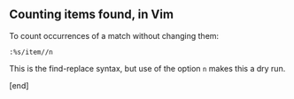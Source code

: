 ## Counting items found, in Vim

To count occurrences of a match without changing them:
  
    :%s/item//n
  
This is the find-replace syntax, but use of the option `n` makes this a dry run.

[end]
